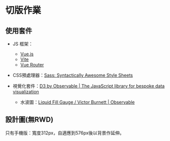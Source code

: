 # 切版作業

## 使用套件

- JS 框架：
  - [Vue.js](https://vuejs.org)
  - [Vite](https://vitejs.dev/)
  - [Vue Router](https://router.vuejs.org/)
    
- CSS預處理器：[Sass: Syntactically Awesome Style Sheets](https://sass-lang.com/)
  
- 視覺化套件：[D3 by Observable | The JavaScript library for bespoke data visualization](https://d3js.org/)
  - 水波圖：[Liquid Fill Gauge / Victor Burnett | Observable](https://observablehq.com/@thevictorian/liquid-fill-gauge)

## 設計圖(無RWD)

只有手機版：寬度312px，自適應到576px後以背景作延伸。
